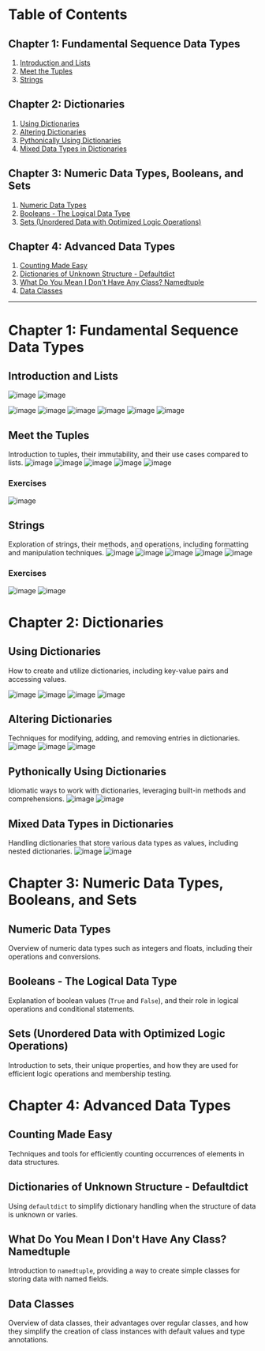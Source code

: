 # Table of Contents

## Chapter 1: Fundamental Sequence Data Types
1. [Introduction and Lists](#introduction-and-lists)
2. [Meet the Tuples](#meet-the-tuples)
3. [Strings](#strings)

## Chapter 2: Dictionaries
1. [Using Dictionaries](#using-dictionaries)
2. [Altering Dictionaries](#altering-dictionaries)
3. [Pythonically Using Dictionaries](#pythonically-using-dictionaries)
4. [Mixed Data Types in Dictionaries](#mixed-data-types-in-dictionaries)

## Chapter 3: Numeric Data Types, Booleans, and Sets
1. [Numeric Data Types](#numeric-data-types)
2. [Booleans - The Logical Data Type](#booleans-the-logical-data-type)
3. [Sets (Unordered Data with Optimized Logic Operations)](#sets-unordered-data-with-optimized-logic-operations)

## Chapter 4: Advanced Data Types
1. [Counting Made Easy](#counting-made-easy)
2. [Dictionaries of Unknown Structure - Defaultdict](#dictionaries-of-unknown-structure-defaultdict)
3. [What Do You Mean I Don't Have Any Class? Namedtuple](#what-do-you-mean-i-dont-have-any-class-namedtuple)
4. [Data Classes](#data-classes)

---

# Chapter 1: Fundamental Sequence Data Types

## Introduction and Lists
![image](https://github.com/user-attachments/assets/6eaf9b9e-ebbc-4e1f-aa58-27601a4b459d)
![image](https://github.com/user-attachments/assets/80f04fd3-641d-436a-b87e-d1efcb1bb79f)

![image](https://github.com/user-attachments/assets/1b8d9e75-fe5c-4470-9a5d-2b997928a8ff)
![image](https://github.com/user-attachments/assets/59a1245b-9bdd-4bac-9e52-acdf31bd16c8)
![image](https://github.com/user-attachments/assets/1727974b-d95d-406f-91d5-e800b9bc6238)
![image](https://github.com/user-attachments/assets/b852c3f5-8a36-42ea-ad22-680bf70c4860)
![image](https://github.com/user-attachments/assets/175a91bc-ce38-4844-bd76-7f8c56437b7a)
![image](https://github.com/user-attachments/assets/d6080e1e-13d5-4cc2-bcc4-f5a59838af30)



## Meet the Tuples
Introduction to tuples, their immutability, and their use cases compared to lists.
![image](https://github.com/user-attachments/assets/035e9a67-c206-4994-90a9-1a16b8408296)
![image](https://github.com/user-attachments/assets/4b2ddab0-426b-4f57-8b5c-bcbce53ca10f)
![image](https://github.com/user-attachments/assets/e6b57f17-fdd2-4fd4-bea2-ee54b13487cd)
![image](https://github.com/user-attachments/assets/2c305b4a-02f5-4d09-8e6b-9af43b32d9cb)
![image](https://github.com/user-attachments/assets/23a94849-7429-4d1e-b1ee-780e1fbf8b6b)


### Exercises
![image](https://github.com/user-attachments/assets/dc41e6f1-aefb-4536-8fad-a00063c4938b)



## Strings
Exploration of strings, their methods, and operations, including formatting and manipulation techniques.
![image](https://github.com/user-attachments/assets/2dc85216-3a96-4c9a-8e61-9239fa2bb044)
![image](https://github.com/user-attachments/assets/62ca065a-96b6-4638-9ccd-246325ff027c)
![image](https://github.com/user-attachments/assets/698363c6-911b-402e-8c7b-a166486d0577)
![image](https://github.com/user-attachments/assets/e20b1269-01b9-4a59-aa64-f4c835fa5177)
![image](https://github.com/user-attachments/assets/f982415d-df0d-4107-8224-aeaef57b9670)



### Exercises
![image](https://github.com/user-attachments/assets/afb289e6-2fb3-47c8-9f70-8eb52c0e4b46)
![image](https://github.com/user-attachments/assets/ad140259-a35d-498a-8f84-5f1079b45088)


# Chapter 2: Dictionaries

## Using Dictionaries
How to create and utilize dictionaries, including key-value pairs and accessing values.

![image](https://github.com/user-attachments/assets/8c75dccc-17b9-474f-9c30-a388d3bdec3f)
![image](https://github.com/user-attachments/assets/7375fe17-1249-4742-be6f-404fda23af92)
![image](https://github.com/user-attachments/assets/55e839c7-a5e7-4f1f-8f55-326bec82229d)
![image](https://github.com/user-attachments/assets/78c1089e-cbd2-49bb-8e05-e218e1710be3)


## Altering Dictionaries
Techniques for modifying, adding, and removing entries in dictionaries.
![image](https://github.com/user-attachments/assets/a1e662ea-08b9-4af5-b398-07f68b43bc35)
![image](https://github.com/user-attachments/assets/d69a5a73-7018-4ffd-810d-89e7045f0eec)
![image](https://github.com/user-attachments/assets/473828c4-355b-49d5-a594-4bd2301c67ac)


## Pythonically Using Dictionaries
Idiomatic ways to work with dictionaries, leveraging built-in methods and comprehensions.
![image](https://github.com/user-attachments/assets/6c2afa58-0b01-462a-8889-c46846d66953)
![image](https://github.com/user-attachments/assets/3401834f-f6dc-4305-ab6d-8f4c47c68bc1)


## Mixed Data Types in Dictionaries
Handling dictionaries that store various data types as values, including nested dictionaries.
![image](https://github.com/user-attachments/assets/d8e68226-9ac8-4176-b0a8-3f3c9faae0fd)
![image](https://github.com/user-attachments/assets/4bce0ae4-ec2f-42d4-8ee2-1cc75c9def67)

# Chapter 3: Numeric Data Types, Booleans, and Sets

## Numeric Data Types
Overview of numeric data types such as integers and floats, including their operations and conversions.

## Booleans - The Logical Data Type
Explanation of boolean values (`True` and `False`), and their role in logical operations and conditional statements.

## Sets (Unordered Data with Optimized Logic Operations)
Introduction to sets, their unique properties, and how they are used for efficient logic operations and membership testing.

# Chapter 4: Advanced Data Types

## Counting Made Easy
Techniques and tools for efficiently counting occurrences of elements in data structures.

## Dictionaries of Unknown Structure - Defaultdict
Using `defaultdict` to simplify dictionary handling when the structure of data is unknown or varies.

## What Do You Mean I Don't Have Any Class? Namedtuple
Introduction to `namedtuple`, providing a way to create simple classes for storing data with named fields.

## Data Classes
Overview of data classes, their advantages over regular classes, and how they simplify the creation of class instances with default values and type annotations.
